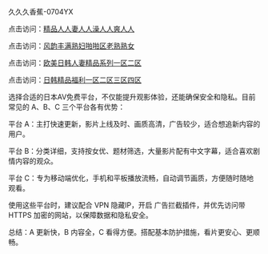 久久久香蕉-0704YX

点击访问：<a href="https://bered.pages.dev/">精品人人妻人人澡人人爽人人</a>

点击访问：<a href="https://rtj-3zo.pages.dev/">风韵丰满熟妇啪啪区老熟熟女</a>

点击访问：<a href="https://vassv.pages.dev/">欧美日韩人妻精品系列一区二区</a>

点击访问：<a href="https://gsd-agv.pages.dev/">日韩精品福利一区二区三区四区</a>

选择合适的日本AV免费平台，不仅能提升观影体验，还能确保安全和隐私。目前常见的 A、B、C 三个平台各有优势：

平台 A：主打快速更新，影片上线及时、画质高清，广告较少，适合想追新内容的用户。

平台 B：分类详细，支持按女优、题材筛选，大量影片配有中文字幕，适合喜欢剧情内容的观众。

平台 C：专为移动端优化，手机和平板播放流畅，自动调节画质，方便随时随地观看。

使用这些平台时，建议配合 VPN 隐藏IP，开启 广告拦截插件，并优先访问带 HTTPS 加密的网站，以保障数据和隐私安全。

总结：A 更新快，B 内容全，C 看得方便。搭配基本防护措施，看片更安心、更顺畅。

<span style="display:none;">[Canonical link](https://github.com/nam20250704/so66 ）</span>
